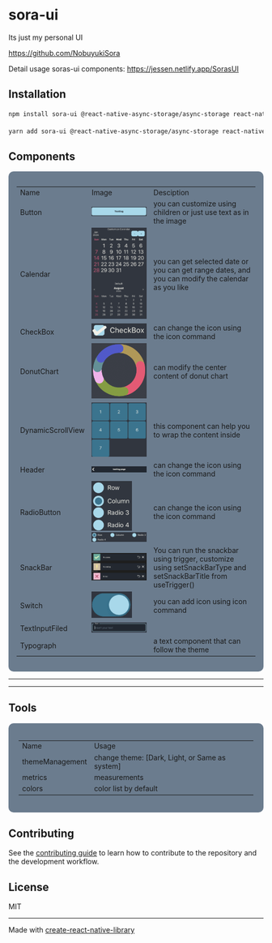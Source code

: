 # sora-ui

Its just my personal UI

https://github.com/NobuyukiSora

Detail usage soras-ui components: https://jessen.netlify.app/SorasUI

## Installation

```sh
npm install sora-ui @react-native-async-storage/async-storage react-native-reanimated

yarn add sora-ui @react-native-async-storage/async-storage react-native-reanimated
```

## Components

<div style="
    background-color: #6B7C8E; 
    border-radius: 10px; 
    display: flex; 
    justify-content: center; 
    align-items: center;
    padding: 16px"
>
    <table>
    <tr>
        <td>Name</td>
        <td>Image</td>
        <td>Desciption</td>
    </tr>
    <tr>
        <td>Button</td>
        <td><img src="./image/button.png" alt="Button" ></td>
        <td>you can customize using children or just use text as in the image</td>
    </tr>
    <tr>
        <td>Calendar</td>
        <td><img src="./image/calendar.png" alt="calendar" ></td>
        <td>you can get selected date or you can get range dates, and you can modify the calendar as you like </td>
    </tr>
    <tr>
        <td>CheckBox</td>
        <td><img src="./image/checkbox.png" alt="CheckBox" ></td>
        <td>can change the icon using the icon command</td>
    </tr>
    <tr>
        <td>DonutChart</td>
        <td><img src="./image/donutChart.png" alt="DonutChart" ></td>
        <td>can modify the center content of donut chart</td>
    </tr>
    <tr>
        <td>DynamicScrollView</td>
        <td><img src="./image/daynamicScrollView.png" alt="DaynamicScrollView" ></td>
        <td>this component can help you to wrap the content inside</td>
    </tr>
    <tr>
        <td>Header</td>
        <td><img src="./image/header.png" alt="Header"></td>
        <td>can change the icon using the icon command</td>
    </tr>
    <tr>
        <td>RadioButton</td>
        <td><img src="./image/radiobutton-column.png" alt="RadioButton-column" style="width: 80px;"><img src="./image/radiobutton-row.png" alt="RadioButton-row"></td>
        <td>can change the icon using the icon command</td>
    </tr>
    <tr>
        <td>SnackBar</td>
        <td><img src="./image/snackBar.png" alt="SnackBar"></td>
        <td>You can run the snackbar using trigger, customize using setSnackBarType and setSnackBarTitle from useTrigger()
        </td>
    </tr>
     <tr>
        <td>Switch</td>
        <td><img src="./image/switch.png" alt="Switch"></td>
        <td>you can add icon using icon command</td>
    </tr>
    <tr>
        <td>TextInputFiled</td>
        <td><img src="./image/textInput.png" alt="TextInputFiled"></td>
        <td></td>
    </tr>
    <tr>
        <td>Typograph</td>
        <td></td>
        <td>a text component that can follow the theme</td>
    </tr>
    </table>
</div>

---

---

## Tools

<div style="
background-color: #6B7C8E; 
border-radius: 10px; 
display: flex; 
justify-content: center; 
align-items: center;
padding: 20px;">
    <table>
    <tr>
        <td>Name</td>
        <td>Usage</td>
    </tr>
    <tr>
        <td>themeManagement</td>
        <td>change theme: [Dark, Light, or Same as system]</td>
    </tr>
    <tr>
        <td>metrics</td>
        <td>measurements</td>
    </tr>
    <tr>
        <td>colors</td>
        <td>color list by default</td>
    </tr>
    </table>
</div>

## Contributing

See the [contributing guide](CONTRIBUTING.md) to learn how to contribute to the repository and the development workflow.

## License

MIT

---

Made with [create-react-native-library](https://github.com/callstack/react-native-builder-bob)
